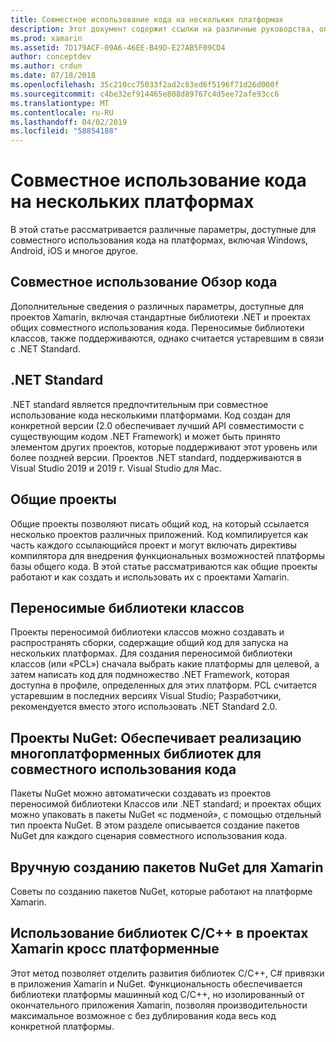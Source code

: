 ```yaml
---
title: Совместное использование кода на нескольких платформах
description: Этот документ содержит ссылки на различные руководства, описывающие способы совместного использования кода, включая переносимые библиотеки классов, общие проекты, .NET Standard и NuGet.
ms.prod: xamarin
ms.assetid: 7D179ACF-09A6-46EE-B49D-E27AB5F09CD4
author: conceptdev
ms.author: crdun
ms.date: 07/18/2018
ms.openlocfilehash: 35c210cc75033f2ad2c83ed6f5196f71d26d000f
ms.sourcegitcommit: c4be32ef914465e808d89767c4d5ee72afe93cc6
ms.translationtype: MT
ms.contentlocale: ru-RU
ms.lasthandoff: 04/02/2019
ms.locfileid: "58854188"
---
```

# <a name="sharing-code-on-multiple-platforms"></a>Совместное использование кода на нескольких платформах

В этой статье рассматривается различные параметры, доступные для совместного использования кода на платформах, включая Windows, Android, iOS и многое другое.

## [<a name="code-sharing-overview"></a>Совместное использование Обзор кода](code-sharing.md)

Дополнительные сведения о различных параметры, доступные для проектов Xamarin, включая стандартные библиотеки .NET и проектах общих совместного использования кода. Переносимые библиотеки классов, также поддерживаются, однако считается устаревшим в связи с .NET Standard.

## [<a name="net-standard"></a>.NET Standard](~/cross-platform/app-fundamentals/net-standard.md)

.NET standard является предпочтительным при совместное использование кода несколькими платформами. Код создан для конкретной версии (2.0 обеспечивает лучший API совместимости с существующим кодом .NET Framework) и может быть принято элементом других проектов, которые поддерживают этот уровень или более поздней версии. Проектов .NET standard, поддерживаются в Visual Studio 2019 и 2019 г. Visual Studio для Mac.

## [<a name="shared-projects"></a>Общие проекты](~/cross-platform/app-fundamentals/shared-projects.md)

Общие проекты позволяют писать общий код, на который ссылается несколько проектов различных приложений. Код компилируется как часть каждого ссылающийся проект и могут включать директивы компилятора для внедрения функциональных возможностей платформы базы общего кода. В этой статье рассматриваются как общие проекты работают и как создать и использовать их с проектами Xamarin.

## [<a name="portable-class-libraries"></a>Переносимые библиотеки классов](~/cross-platform/app-fundamentals/pcl.md)

Проекты переносимой библиотеки классов можно создавать и распространять сборки, содержащие общий код для запуска на нескольких платформах. Для создания переносимой библиотеки классов (или «PCL») сначала выбрать какие платформы для целевой, а затем написать код для подмножество .NET Framework, которая доступна в профиле, определенных для этих платформ. PCL считается устаревшим в последних версиях Visual Studio; Разработчики, рекомендуется вместо этого использовать .NET Standard 2.0.

## [<a name="nuget-projects-multiplatform-libraries-for-code-sharing"></a>Проекты NuGet: Обеспечивает реализацию многоплатформенных библиотек для совместного использования кода](~/cross-platform/app-fundamentals/nuget-multiplatform-libraries/index.md)

Пакеты NuGet можно автоматически создавать из проектов переносимой библиотеки Классов или .NET standard; и проектах общих можно упаковать в пакеты NuGet «с подменой», с помощью отдельный тип проекта NuGet. В этом разделе описывается создание пакетов NuGet для каждого сценария совместного использования кода.

## [<a name="manually-creating-nuget-packages-for-xamarin"></a>Вручную созданию пакетов NuGet для Xamarin](~/cross-platform/app-fundamentals/nuget-manual.md)

Советы по созданию пакетов NuGet, которые работают на платформе Xamarin.

## [<a name="use-cc-libraries-in-cross-platform-xamarin-projects"></a>Использование библиотек C/C++ в проектах Xamarin кросс платформенные](~/cross-platform/cpp/index.md)

Этот метод позволяет отделить развития библиотек C/C++, C# привязки в приложения Xamarin и NuGet. Функциональность обеспечивается библиотеки платформы машинный код C/C++, но изолированный от окончательного приложения Xamarin, позволяя производительности максимальное возможное с без дублирования кода весь код конкретной платформы. 
